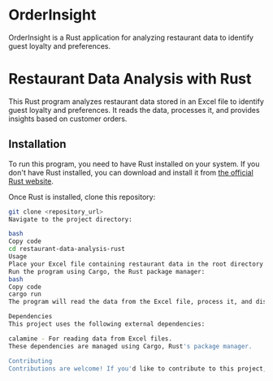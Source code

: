 # OrderInsight
OrderInsight is a Rust application for analyzing restaurant data to identify guest loyalty and preferences.

# Restaurant Data Analysis with Rust

This Rust program analyzes restaurant data stored in an Excel file to identify guest loyalty and preferences. It reads the data, processes it, and provides insights based on customer orders.

## Installation

To run this program, you need to have Rust installed on your system. If you don't have Rust installed, you can download and install it from [the official Rust website](https://www.rust-lang.org/tools/install).

Once Rust is installed, clone this repository:

```bash
git clone <repository_url>
Navigate to the project directory:

bash
Copy code
cd restaurant-data-analysis-rust
Usage
Place your Excel file containing restaurant data in the root directory of the project and name it guest_data.xlsx.
Run the program using Cargo, the Rust package manager:
bash
Copy code
cargo run
The program will read the data from the Excel file, process it, and display insights such as guest loyalty and food preferences.

Dependencies
This project uses the following external dependencies:

calamine - For reading data from Excel files.
These dependencies are managed using Cargo, Rust's package manager.

Contributing
Contributions are welcome! If you'd like to contribute to this project, feel free to open a pull request.

